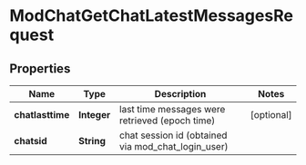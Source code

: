 

# ModChatGetChatLatestMessagesRequest


## Properties

| Name | Type | Description | Notes |
|------------ | ------------- | ------------- | -------------|
|**chatlasttime** | **Integer** | last time messages were retrieved (epoch time) |  [optional] |
|**chatsid** | **String** | chat session id (obtained via mod_chat_login_user) |  |



